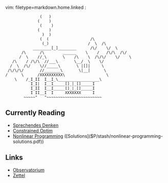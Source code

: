 vim: filetype=markdown.home.linked :

				   (   )
				  (    )
				   (    )
				  (    )
				    )  )
				   (  (                  /\
				    (_)                 /  \  /\
			    ________[_]________      /\/    \/  \
		   /\      /\        ______    \    /   /\/\  /\/
		  /  \    //_\       \    /\    \  /\/\/    \/    \
	   /\    / /\/\  //___\       \__/  \    \/
	  /  \  /\/    \//_____\       \ |[]|     \
	 /\/\/\/       //_______\       \|__|      \
	/      \      /XXXXXXXXXX\                  \
		\    /_I_II  I__I_\__________________\
		       I_I|  I__I_____[]_|_[]_____I
		       I_II  I__I_____[]_|_[]_____I
		       I II__I  I     XXXXXXX     I
		    ~~~~~"   "~~~~~~~~~~~~~~~~~~~~~~~~

 ## Currently Reading

 - [Sprechendes Denken]($P/stash/sprechendes_denken.marks.md)
 - [Constrained Optim]($P/stash/constrained-opt-text.marks.md)
 - [Nonlinear Programming]($P/stash/nonlinear-programming.pdf) ([Solutions]($P/stash/nonlinear-programming-solutions.pdf))

 ## Links

 - [Observatorium](Observatorium.md)
 - [Zettel](Kasten.md)
